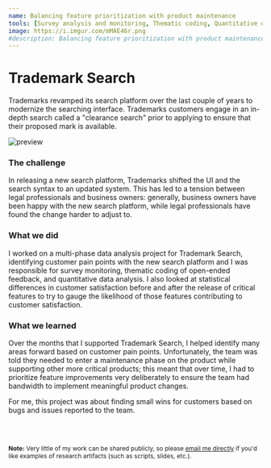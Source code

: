 ```yaml
---
name: Balancing feature prioritization with product maintenance
tools: [Survey analysis and monitoring, Thematic coding, Quantitative data analysis]
image: https://i.imgur.com/mMAE46r.png
#description: Balancing feature prioritization with product maintenance needs.
---
```


# Trademark Search

Trademarks revamped its search platform over the last couple of years to modernize the searching interface. Trademarks customers engage in an in-depth search called a "clearance search" prior to applying to ensure that their proposed mark is available.

![preview](https://i.imgur.com/mMAE46r.png)

### The challenge


In releasing a new search platform, Trademarks shifted the UI and the search syntax to an updated system. This has led to a tension between legal professionals and business owners: generally, business owners have been happy with the new search platform, while legal professionals have found the change harder to adjust to.

### What we did 

I worked on a multi-phase data analysis project for Trademark Search, identifying customer pain points with the new search platform and  I was responsible for survey monitoring, thematic coding of open-ended feedback, and quantitative data analysis. I also looked at statistical differences in customer satisfaction before and after the release of critical features to try to gauge the likelihood of those features contributing to customer satisfaction.

### What we learned
 

Over the months that I supported Trademark Search, I helped identify many areas forward based on customer pain points. Unfortunately, the team was told they needed to enter a maintenance phase on the product while supporting other more critical products; this meant that over time, I had to prioritize feature improvements very deliberately to ensure the team had bandwidth to implement meaningful product changes.

For me, this project was about finding small wins for customers based on bugs and issues reported to the team. 

<br>

<br>


<p style="font-size: 12px;"><b>Note:</b> Very little of my work can be shared publicly, so please <a href="mailto:roya.moussapour@gmail.com">email me directly</a> if you'd like examples of research artifacts (such as scripts, slides, etc.).</p>
